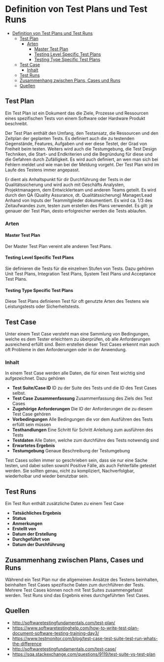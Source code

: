 # Definition von Test Plans und Test Runs

- [Definition von Test Plans und Test Runs](#definition-von-test-plans-und-test-runs)
  - [Test Plan](#test-plan)
    - [Arten](#arten)
      - [Master Test Plan](#master-test-plan)
      - [Testing Level Specific Test Plans](#testing-level-specific-test-plans)
      - [Testing Type Specific Test Plans](#testing-type-specific-test-plans)
  - [Test Case](#test-case)
    - [Inhalt](#inhalt)
  - [Test Runs](#test-runs)
  - [Zusammenhang zwischen Plans, Cases und Runs](#zusammenhang-zwischen-plans-cases-und-runs)
  - [Quellen](#quellen)

## Test Plan

Ein Test Plan ist ein Dokument das die Ziele, Prozesse und Ressourcen eines spezifischen Tests von einem Software oder Hardware Produkt beschreibt.

Der Test Plan enthält den Umfang, den Testansatz, die Ressourcen und den Zeitplan der geplanten Tests. Es definiert auch die zu testenden Gegenstände, Features, Aufgaben und wer diese Testet, der Grad von Freiheit beim testen. Weiters wird auch die Testumgebung, die Test Design Techniken, die Start- und Endkriterien und die Begründung für diese und die Gefahren durch Zufälligkeit. Es wird auch definiert, an wen man sich bei Fehlern meldet und wie man bei der Meldung vorgeht. Der Test Plan wird im Laufe des Testens immer angepasst.

Er dient als Anhaltspunkt für dir Durchführung der Tests in der Qualitätssicherung und wird auch mit Geschäfts Analysten, Projektmanagern, dem Entwicklerteam und anderen Teams geteilt. Es wird durch den QA (Quality Assurance, dt. Qualitätssicherung) Manager/Lead Anhand von Inputs der Teammitglieder dokumentiert. Es wird ca. 1/3 des Zeitaufwandes zum, testen zum erstellen des Plans verwendet. Es gilt: je genauer der Test Plan, desto erfolgreicher werden die Tests ablaufen.

### Arten

#### Master Test Plan

Der Master Test Plan vereint alle anderen Test Plans.

#### Testing Level Specific Test Plans

Sie definieren die Tests für die einzelnen Stufen von Tests. Dazu gehören Unit Test Plans, Integration Test Plans, System Test Plans und Acceptance Test Plans.

#### Testing Type Specific Test Plans

Diese Test Plans definieren Test für oft genutzte Arten des Testens wie Leistungstests oder Sicherheitstests.

## Test Case

Unter einem Test Case versteht man eine Sammlung von Bedingungen, welche es dem Tester erleichtern zu überprüfen, ob alle Anforderungen ausreichend erfüllt sind. Beim erstellen dieser Test Cases erkennt man auch oft Probleme in den Anforderungen oder in der Anwendung.

### Inhalt

In einem Test Case werden alle Daten, die für einen Test wichtig sind aufgezeichnet. Dazu gehören

- **Test Suite/Case ID**
  ID zu der Suite des Tests und die ID des Test Cases selbst.
- **Test Case Zusammenfassung**
  Zusammenfassung des Ziels des Test Cases
- **Zugehörige Anforderungen**
  Die ID der Anforderungen die zu diesem Test Case gehören
- **Vorbedingungen**
  Alle Bedingungen die vor dem Ausführen des Tests erfüllt sein müssen
- **Testhandlungen**
  Eine Schritt für Schritt Anleitung zum ausführen des Tests
- **Testdaten**
  Alle Daten, welche zum durchführe des Tests notwendig sind
- **Erwartetes Ergebnis**
- **Testumgebung**
  Genaue Beschreibung der Testumgebung

Test Cases sollen immer so geschrieben sein, dass sie nur eine Sache testen, und dabei sollen sowohl Positive Fälle, als auch Fehlerfälle getestet werden. Sie sollten genau, nicht zu kompliziert, Nachverfolgbar, wiederholbar und wieder benutzbar sein.

## Test Runs

Ein Test Run enthält zusätzliche Daten zu einem Test Case

- **Tatsächliches Ergebnis**
- **Status**
- **Anmerkungen**
- **Erstellt von**
- **Datum der Erstellung**
- **Durchgeführt von**
- **Datum der Durchführung**

## Zusammenhang zwischen Plans, Cases und Runs

Während ein Test Plan nur die allgemeinen Ansätze des Testens beinhalten, beinhalten Test Cases spezifische Daten zum durchführen der Tests. Mehrere Test Cases können noch mit Test Suites zusammengefasst werden. Test Runs sind das Ergebnis eines durchgeführten Test Cases.

## Quellen

- http://softwaretestingfundamentals.com/test-plan/
- https://www.softwaretestinghelp.com/how-to-write-test-plan-document-software-testing-training-day3/
- https://www.testmonitor.com/blog/test-case-test-suite-test-run-whats-the-difference
- http://softwaretestingfundamentals.com/test-case/
- https://sqa.stackexchange.com/questions/9119/test-suite-vs-test-plan
